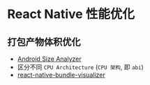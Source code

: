 # React Native 性能优化

## 打包产物体积优化

- [Android Size Analyzer](https://developer.android.com/topic/performance/reduce-apk-size#size-analyzer)
- 区分不同 `CPU Architecture` (`CPU 架构`, 即 `abi`)
- [react-native-bundle-visualizer](https://github.com/IjzerenHein/react-native-bundle-visualizer)
